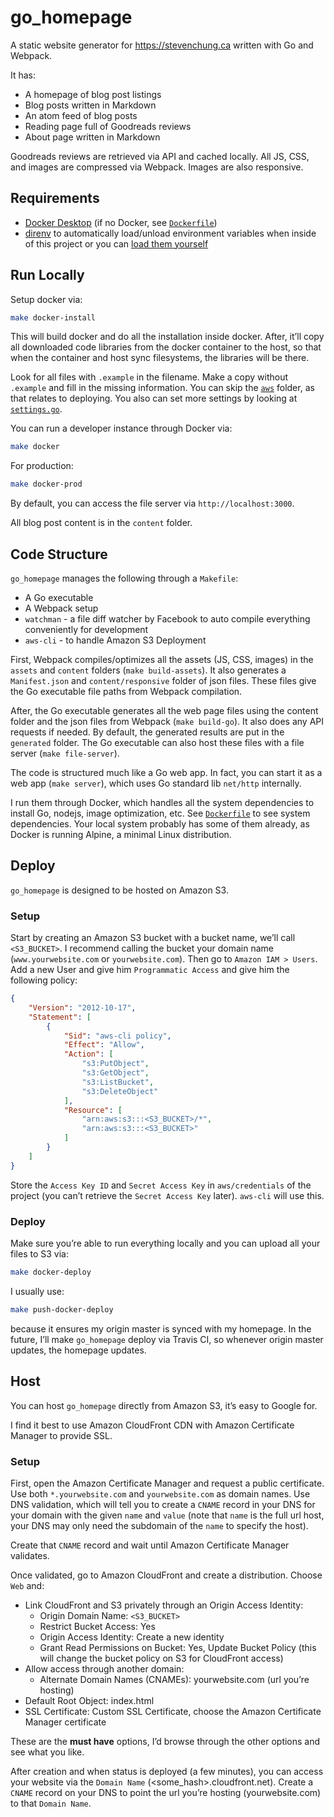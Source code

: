 # go_homepage
A static website generator for https://stevenchung.ca written with Go and Webpack.

It has:
- A homepage of blog post listings
- Blog posts written in Markdown
- An atom feed of blog posts
- Reading page full of Goodreads reviews
- About page written in Markdown

Goodreads reviews are retrieved via API and cached locally. All JS, CSS, and images are compressed via Webpack. Images are also responsive.

## Requirements
- [Docker Desktop](https://www.docker.com) (if no Docker, see [`Dockerfile`](Dockerfile))
- [direnv](https://github.com/direnv/direnv) to automatically load/unload environment variables when inside of this project or you can [load them yourself](.example.envrc)

## Run Locally
Setup docker via:
```sh
make docker-install
```

This will build docker and do all the installation inside docker. After, it’ll copy all downloaded code libraries from the docker container to the host, so that when the container and host sync filesystems, the libraries will be there.

Look for all files with `.example` in the filename. Make a copy without `.example` and fill in the missing information. You can skip the [`aws`](aws) folder, as that relates to deploying. You also can set more settings by looking at [`settings.go`](go/app/settings/settings.go).

You can run a developer instance through Docker via:
```sh
make docker
```

For production:
```sh
make docker-prod
```

By default, you can access the file server via `http://localhost:3000`.

All blog post content is in the `content` folder.

## Code Structure
`go_homepage` manages the following through a `Makefile`:

- A Go executable
- A Webpack setup
- `watchman` - a file diff watcher by Facebook to auto compile everything conveniently for development
- `aws-cli` - to handle Amazon S3 Deployment

First, Webpack compiles/optimizes all the assets (JS, CSS, images) in the `assets` and `content` folders (`make build-assets`). It also generates a `Manifest.json` and `content/responsive` folder of json files. These files give the Go executable file paths from Webpack compilation.

After, the Go executable generates all the web page files using the content folder and the json files from Webpack (`make build-go`). It also does any API requests if needed. By default, the generated results are put in the `generated` folder. The Go executable can also host these files with a file server (`make file-server`).

The code is structured much like a Go web app. In fact, you can start it as a web app (`make server`), which uses Go standard lib `net/http` internally.

I run them through Docker, which handles all the system dependencies to install Go, nodejs, image optimization, etc. See [`Dockerfile`](Dockerfile) to see system dependencies. Your local system probably has some of them already, as Docker is running Alpine, a minimal Linux distribution.

## Deploy
`go_homepage` is designed to be hosted on Amazon S3.

### Setup
Start by creating an Amazon S3 bucket with a bucket name, we’ll call `<S3_BUCKET>`. I recommend calling the bucket your domain name (`www.yourwebsite.com` or `yourwebsite.com`). Then go to `Amazon IAM > Users`. Add a new User and give him `Programmatic Access` and give him the following policy:

```json
{
    "Version": "2012-10-17",
    "Statement": [
        {
            "Sid": "aws-cli policy",
            "Effect": "Allow",
            "Action": [
                "s3:PutObject",
                "s3:GetObject",
                "s3:ListBucket",
                "s3:DeleteObject"
            ],
            "Resource": [
                "arn:aws:s3:::<S3_BUCKET>/*",
                "arn:aws:s3:::<S3_BUCKET>"
            ]
        }
    ]
}
```

Store the `Access Key ID` and `Secret Access Key` in `aws/credentials` of the project (you can’t retrieve the `Secret Access Key` later). `aws-cli` will use this.

### Deploy
Make sure you’re able to run everything locally and you can upload all your files to S3 via:

```sh
make docker-deploy
```

I usually use:

```sh
make push-docker-deploy
```

because it ensures my origin master is synced with my homepage. In the future, I’ll make `go_homepage` deploy via Travis CI, so whenever origin master updates, the homepage updates.

## Host
You can host `go_homepage` directly from Amazon S3, it’s easy to Google for.

I find it best to use Amazon CloudFront CDN with Amazon Certificate Manager to provide SSL.

### Setup
First, open the Amazon Certificate Manager and request a public certificate. Use both `*.yourwebsite.com` and `yourwebsite.com` as domain names. Use DNS validation, which will tell you to create a `CNAME` record in your DNS for your domain with the given `name` and `value` (note that `name` is the full url host, your DNS may only need the subdomain of the `name` to specify the host).

Create that `CNAME` record and wait until Amazon Certificate Manager validates.

Once validated, go to Amazon CloudFront and create a distribution. Choose `Web` and:

- Link CloudFront and S3 privately through an Origin Access Identity:
    - Origin Domain Name: `<S3_BUCKET>`
    - Restrict Bucket Access: Yes
    - Origin Access Identity: Create a new identity
    - Grant Read Permissions on Bucket: Yes, Update Bucket Policy (this will change the bucket policy on S3 for CloudFront access)
- Allow access through another domain:
    - Alternate Domain Names (CNAMEs): yourwebsite.com (url you’re hosting)
- Default Root Object: index.html
- SSL Certificate: Custom SSL Certificate, choose the Amazon Certificate Manager certificate

These are the **must have** options, I’d browse through the other options and see what you like.

After creation and when status is deployed (a few minutes), you can access your website via the `Domain Name` (<some_hash>.cloudfront.net). Create a `CNAME` record on your DNS to point the url you’re hosting (yourwebsite.com) to that `Domain Name`.